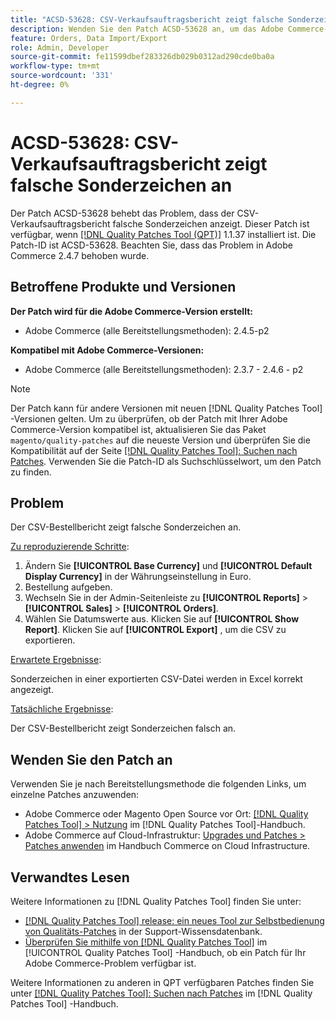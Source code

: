 ```yaml
---
title: "ACSD-53628: CSV-Verkaufsauftragsbericht zeigt falsche Sonderzeichen an"
description: Wenden Sie den Patch ACSD-53628 an, um das Adobe Commerce-Problem zu beheben, bei dem der CSV-Verkaufsauftragsbericht falsche Sonderzeichen anzeigt.
feature: Orders, Data Import/Export
role: Admin, Developer
source-git-commit: fe11599dbef283326db029b0312ad290cde0ba0a
workflow-type: tm+mt
source-wordcount: '331'
ht-degree: 0%

---
```


# ACSD-53628: CSV-Verkaufsauftragsbericht zeigt falsche Sonderzeichen an

Der Patch ACSD-53628 behebt das Problem, dass der CSV-Verkaufsauftragsbericht falsche Sonderzeichen anzeigt. Dieser Patch ist verfügbar, wenn [[!DNL Quality Patches Tool (QPT)]](https://experienceleague.adobe.com/en/docs/commerce-knowledge-base/kb/announcements/commerce-announcements/magento-quality-patches-released-new-tool-to-self-serve-quality-patches) 1.1.37 installiert ist. Die Patch-ID ist ACSD-53628. Beachten Sie, dass das Problem in Adobe Commerce 2.4.7 behoben wurde.

## Betroffene Produkte und Versionen

**Der Patch wird für die Adobe Commerce-Version erstellt:**

* Adobe Commerce (alle Bereitstellungsmethoden): 2.4.5-p2

**Kompatibel mit Adobe Commerce-Versionen:**

* Adobe Commerce (alle Bereitstellungsmethoden): 2.3.7 - 2.4.6 - p2

>[!NOTE]
>
>Der Patch kann für andere Versionen mit neuen [!DNL Quality Patches Tool] -Versionen gelten. Um zu überprüfen, ob der Patch mit Ihrer Adobe Commerce-Version kompatibel ist, aktualisieren Sie das Paket `magento/quality-patches` auf die neueste Version und überprüfen Sie die Kompatibilität auf der Seite [[!DNL Quality Patches Tool]: Suchen nach Patches](https://experienceleague.adobe.com/tools/commerce-quality-patches/index.html). Verwenden Sie die Patch-ID als Suchschlüsselwort, um den Patch zu finden.

## Problem

Der CSV-Bestellbericht zeigt falsche Sonderzeichen an.

<u>Zu reproduzierende Schritte</u>:

1. Ändern Sie **[!UICONTROL Base Currency]** und **[!UICONTROL Default Display Currency]** in der Währungseinstellung in Euro.
1. Bestellung aufgeben.
1. Wechseln Sie in der Admin-Seitenleiste zu **[!UICONTROL Reports]** > **[!UICONTROL Sales]** > **[!UICONTROL Orders]**.
1. Wählen Sie Datumswerte aus. Klicken Sie auf **[!UICONTROL Show Report]**. Klicken Sie auf **[!UICONTROL Export]** , um die CSV zu exportieren.

<u>Erwartete Ergebnisse</u>:

Sonderzeichen in einer exportierten CSV-Datei werden in Excel korrekt angezeigt.

<u>Tatsächliche Ergebnisse</u>:

Der CSV-Bestellbericht zeigt Sonderzeichen falsch an.


## Wenden Sie den Patch an

Verwenden Sie je nach Bereitstellungsmethode die folgenden Links, um einzelne Patches anzuwenden:

* Adobe Commerce oder Magento Open Source vor Ort: [[!DNL Quality Patches Tool] > Nutzung](/help/tools/quality-patches-tool/usage.md) im [!DNL Quality Patches Tool]-Handbuch.
* Adobe Commerce auf Cloud-Infrastruktur: [Upgrades und Patches > Patches anwenden](https://experienceleague.adobe.com/docs/commerce-cloud-service/user-guide/develop/upgrade/apply-patches.html) im Handbuch Commerce on Cloud Infrastructure.

## Verwandtes Lesen

Weitere Informationen zu [!DNL Quality Patches Tool] finden Sie unter:

* [[!DNL Quality Patches Tool] release: ein neues Tool zur Selbstbedienung von Qualitäts-Patches](https://experienceleague.adobe.com/en/docs/commerce-knowledge-base/kb/announcements/commerce-announcements/magento-quality-patches-released-new-tool-to-self-serve-quality-patches) in der Support-Wissensdatenbank.
* [Überprüfen Sie mithilfe von  [!DNL Quality Patches Tool]](/help/tools/quality-patches-tool/patches-available-in-qpt/check-patch-for-magento-issue-with-magento-quality-patches.md) im [!UICONTROL Quality Patches Tool] -Handbuch, ob ein Patch für Ihr Adobe Commerce-Problem verfügbar ist.


Weitere Informationen zu anderen in QPT verfügbaren Patches finden Sie unter [[!DNL Quality Patches Tool]: Suchen nach Patches](https://experienceleague.adobe.com/tools/commerce-quality-patches/index.html) im [!DNL Quality Patches Tool] -Handbuch.
